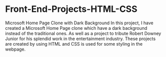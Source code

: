 # Front-End-Projects-HTML-CSS
Microsoft Home Page Clone with Dark Background
In this project, I have created a Microsoft Home Page clone which have a dark background instead of the traditional ones. As well as a project to tribute Robert Downey Junior for his splendid work in the entertainment industry.
These projects are created by using HTML and CSS is used for some styling in the webpage. 
